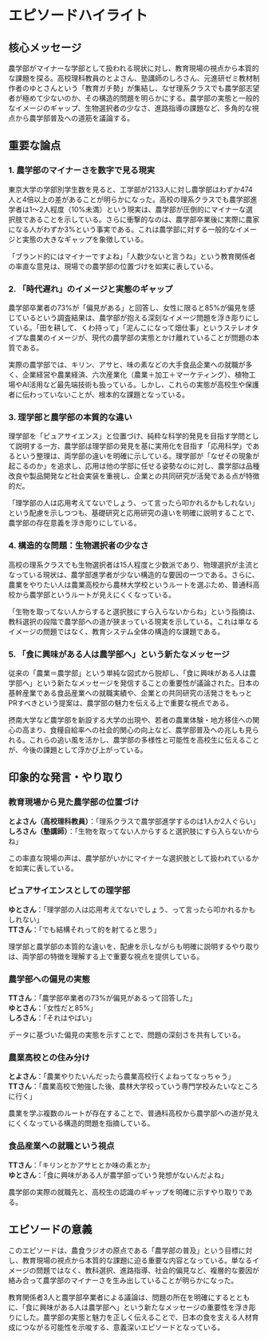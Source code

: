 # エピソードハイライト

## 核心メッセージ

農学部がマイナーな学部として扱われる現状に対し、教育現場の視点から本質的な課題を探る。高校理科教員のとよさん、塾講師のしろさん、元進研ゼミ教材制作者のゆとさんという「教育ガチ勢」が集結し、なぜ理系クラスでも農学部志望者が極めて少ないのか、その構造的問題を明らかにする。農学部の実態と一般的なイメージのギャップ、生物選択者の少なさ、進路指導の課題など、多角的な視点から農学部普及への道筋を議論する。

## 重要な論点

### 1. 農学部のマイナーさを数字で見る現実

東京大学の学部別学生数を見ると、工学部が2133人に対し農学部はわずか474人と4倍以上の差があることが明らかになった。高校の理系クラスでも農学部進学者は1〜2人程度（10%未満）という現実は、農学部が圧倒的にマイナーな選択肢であることを示している。さらに衝撃的なのは、農学部卒業後に実際に農家になる人がわずか3%という事実である。これは農学部に対する一般的なイメージと実態の大きなギャップを象徴している。

「ブランド的にはマイナーですよね」「人数少ないと言うね」という教育関係者の率直な意見は、現場での農学部の位置づけを如実に表している。

### 2. 「時代遅れ」のイメージと実態のギャップ

農学部卒業者の73%が「偏見がある」と回答し、女性に限ると85%が偏見を感じているという調査結果は、農学部が抱える深刻なイメージ問題を浮き彫りにしている。「田を耕して、くわ持って」「泥んこになって畑仕事」というステレオタイプな農業のイメージが、現代の農学部の実態とかけ離れていることが問題の本質である。

実際の農学部では、キリン、アサヒ、味の素などの大手食品企業への就職が多く、企業経営や農業経済、六次産業化（農業＋加工＋マーケティング）、植物工場やAI活用など最先端技術も扱っている。しかし、これらの実態が高校生や保護者に伝わっていないことが、根本的な課題となっている。

### 3. 理学部と農学部の本質的な違い

理学部を「ピュアサイエンス」と位置づけ、純粋な科学的発見を目指す学問として説明する一方、農学部は理学部の発見を基に実用化を目指す「応用科学」であるという整理は、両学部の違いを明確に示している。理学部が「なぜその現象が起こるのか」を追求し、応用は他の学部に任せる姿勢なのに対し、農学部は品種改良や製品開発など社会実装を重視し、企業との共同研究が活発である点が特徴的だ。

「理学部の人は応用考えてないでしょう、って言ったら叩かれるかもしれない」という配慮を示しつつも、基礎研究と応用研究の違いを明確に説明することで、農学部の存在意義を浮き彫りにしている。

### 4. 構造的な問題：生物選択者の少なさ

高校の理系クラスでも生物選択者は15人程度と少数派であり、物理選択が主流となっている現状は、農学部進学者が少ない構造的な要因の一つである。さらに、農業をやりたい人は農業高校から農林大学校というルートを選ぶため、普通科高校から農学部というルートが見えにくくなっている。

「生物を取ってない人からすると選択肢にすら入らないからね」という指摘は、教科選択の段階で農学部への道が狭まっている現実を示している。これは単なるイメージの問題ではなく、教育システム全体の構造的な課題である。

### 5. 「食に興味がある人は農学部へ」という新たなメッセージ

従来の「農業＝農学部」という単純な図式から脱却し、「食に興味がある人は農学部へ」という新たなメッセージを発信することの重要性が議論された。日本の基幹産業である食品産業への就職実績や、企業との共同研究の活発さをもっとPRすべきという提案は、農学部の魅力を伝える上で重要な視点である。

摂南大学など農学部を新設する大学の出現や、若者の農業体験・地方移住への関心の高まり、食糧自給率への社会的関心の向上など、農学部普及への兆しも見られる。これらの追い風を活かし、農学部の多様性と可能性を高校生に伝えることが、今後の課題として浮かび上がっている。

## 印象的な発言・やり取り

### 教育現場から見た農学部の位置づけ

**とよさん（高校理科教員）**：「理系クラスで農学部進学するのは1人か2人ぐらい」  
**しろさん（塾講師）**：「生物を取ってない人からすると選択肢にすら入らないからね」

この率直な現場の声は、農学部がいかにマイナーな選択肢として扱われているかを如実に表している。

### ピュアサイエンスとしての理学部

**ゆとさん**：「理学部の人は応用考えてないでしょう、って言ったら叩かれるかもしれない」  
**TTさん**：「でも結構それって的を射てると思う」

理学部と農学部の本質的な違いを、配慮を示しながらも明確に説明するやり取りは、両学部の特徴を理解する上で重要な視点を提供している。

### 農学部への偏見の実態

**TTさん**：「農学部卒業者の73%が偏見があるって回答した」  
**ゆとさん**：「女性だと85%」  
**しろさん**：「それはやばい」

データに基づいた偏見の実態を示すことで、問題の深刻さを共有している。

### 農業高校との住み分け

**とよさん**：「農業やりたいんだったら農業高校行くよねってなっちゃう」  
**TTさん**：「農業高校で勉強した後、農林大学校っていう専門学校みたいなところに行く」

農業を学ぶ複数のルートが存在することで、普通科高校から農学部への道が見えにくくなっている構造的問題を指摘している。

### 食品産業への就職という視点

**TTさん**：「キリンとかアサヒとか味の素とか」  
**ゆとさん**：「食に興味がある人が農学部っていう発想がないんだよね」

農学部の実際の就職先と、高校生の認識のギャップを明確に示すやり取りである。

## エピソードの意義

このエピソードは、農食ラジオの原点である「農学部の普及」という目標に対し、教育現場の視点から本質的な課題に迫る重要な内容となっている。単なるイメージの問題ではなく、教科選択、進路指導、社会的偏見など、複層的な要因が絡み合って農学部のマイナーさを生み出していることが明らかになった。

教育関係者3人と農学部卒業者による議論は、問題の所在を明確にするとともに、「食に興味がある人は農学部へ」という新たなメッセージの重要性を浮き彫りにした。農学部の実態と魅力を正しく伝えることで、日本の食を支える人材育成につながる可能性を示唆する、意義深いエピソードとなっている。